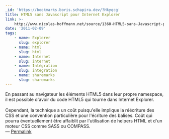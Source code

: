 ```yaml
---
_id: 'https://bookmarks.boris.schapira.dev/?Hkyqcg'
title: HTML5 sans Javascript pour Internet Explorer
link: >-
    http://www.nicolas-hoffmann.net/source/1360-HTML5-sans-Javascript-pour-Internet-Explorer-c-est-possible.html
date: '2011-02-09'
tags:
    - name: Explorer
      slug: explorer
    - name: html
      slug: html
    - name: Internet
      slug: internet
    - name: Intégration
      slug: integration
    - name: sharemarks
      slug: sharemarks
---
```


En passant au navigateur les éléments HTML5 dans leur propre namespace, il est
possible d'avoir du code HTML5 qui tourne dans Internet Explorer. <br /> <br />
Cependant, la technique a un coût puisqu'elle implique la réécriture des CSS et
une convention particulière pour l'écriture des balises. Coût qui pourra
éventuellement être affaiblit par l'utilisation de helpers HTML et d'un moteur
CSS comme SASS ou COMPASS. <br>&#8212;
<a href="https://bookmarks.boris.schapira.dev/?Hkyqcg" title="Permalink">Permalink</a>
